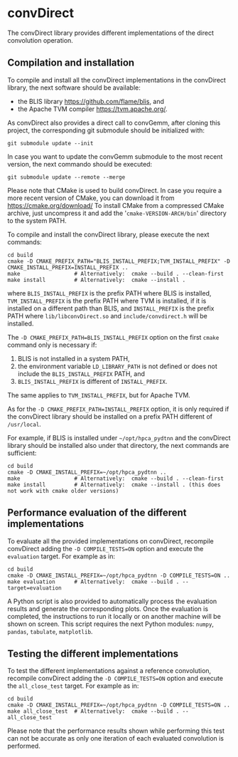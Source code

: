 convDirect
==========

The convDirect library provides different implementations of the direct convolution operation.


Compilation and installation
----------------------------

To compile and install all the convDirect implementations in the convDirect library, the next software should be
available:
* the BLIS library <https://github.com/flame/blis>, and
* the Apache TVM compiler <https://tvm.apache.org/>.

As convDirect also provides a direct call to convGemm, after cloning this project, the corresponding git submodule
should be initialized with:

```shell
git submodule update --init
```

In case you want to update the convGemm submodule to the most recent version, the next commando should be executed: 

```shell
git submodule update --remote --merge
```

Please note that CMake is used to build convDirect. In case you require a more recent version of CMake, you can download it
from https://cmake.org/download/ To install CMake from a compressed CMake archive, just uncompress it and add the
'``cmake-VERSION-ARCH/bin``' directory to the system PATH.

To compile and install the convDirect library, please execute the next commands:

```shell
cd build
cmake -D CMAKE_PREFIX_PATH="BLIS_INSTALL_PREFIX;TVM_INSTALL_PREFIX" -D CMAKE_INSTALL_PREFIX=INSTALL_PREFIX ..
make                 # Alternatively:  cmake --build . --clean-first
make install         # Alternatively:  cmake --install .
```

where ``BLIS_INSTALL_PREFIX`` is the prefix PATH where BLIS is installed, ``TVM_INSTALL_PREFIX`` is the prefix PATH
where TVM is installed, if it is installed on a different path than BLIS, and ``INSTALL_PREFIX`` is the prefix PATH
where ``lib/libconvDirect.so`` and ``include/convdirect.h`` will be installed.

The ``-D CMAKE_PREFIX_PATH=BLIS_INSTALL_PREFIX`` option on the first ``cmake`` command only is necessary if:

1. BLIS is not installed in a system PATH,
2. the environment variable ``LD_LIBRARY_PATH`` is not defined or does not include the ``BLIS_INSTALL_PREFIX`` PATH, and
3. ``BLIS_INSTALL_PREFIX`` is different of ``INSTALL_PREFIX``.

The same applies to ``TVM_INSTALL_PREFIX``, but for Apache TVM.

As for the ``-D CMAKE_PREFIX_PATH=INSTALL_PREFIX`` option, it is only required if the convDirect library should be
installed on a prefix PATH different of ``/usr/local``.

For example, if BLIS is installed under ``~/opt/hpca_pydtnn`` and the convDirect library should be installed also under
that directory, the next commands are sufficient:

```shell
cd build
cmake -D CMAKE_INSTALL_PREFIX=~/opt/hpca_pydtnn ..
make                 # Alternatively:  cmake --build . --clean-first
make install         # Alternatively:  cmake --install . (this does not work with cmake older versions)
```

Performance evaluation of the different implementations
-------------------------------------------------------

To evaluate all the provided implementations on convDirect, recompile convDirect adding the ``-D COMPILE_TESTS=ON``
option and execute the ``evaluation`` target. For example as in:

```shell
cd build
cmake -D CMAKE_INSTALL_PREFIX=~/opt/hpca_pydtnn -D COMPILE_TESTS=ON ..
make evaluation      # Alternatively:  cmake --build . --target=evaluation
```

A Python script is also provided to automatically process the evaluation results and generate the corresponding plots.
Once the evaluation is completed, the instructions to run it locally or on another machine will be shown on screen. This
script requires the next Python modules: ``numpy``, ``pandas``, ``tabulate``, ``matplotlib``.

Testing the different implementations
-------------------------------------

To test the different implementations against a reference convolution, recompile convDirect adding the ``-D COMPILE_TESTS=ON``
option and execute the ``all_close_test`` target. For example as in:

```shell
cd build
cmake -D CMAKE_INSTALL_PREFIX=~/opt/hpca_pydtnn -D COMPILE_TESTS=ON ..
make all_close_test  # Alternatively:  cmake --build . --all_close_test
```

Please note that the performance results shown while performing this test can not be accurate as only one iteration of
each evaluated convolution is performed.
